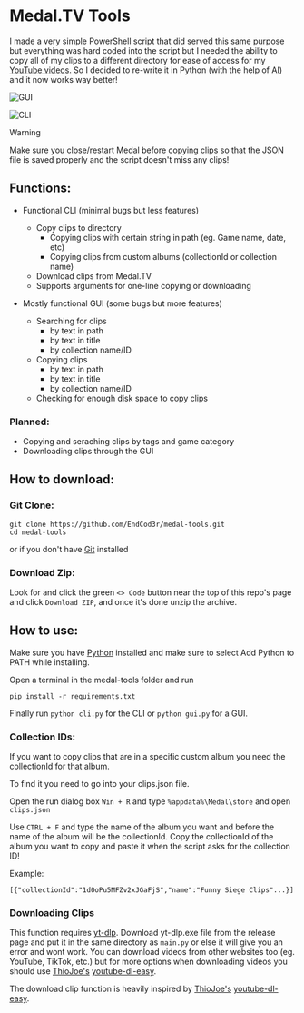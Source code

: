 # Medal.TV Tools

I made a very simple PowerShell script that did served this same purpose but everything was hard coded into the script but I needed the ability to copy all of my clips to a different directory for ease of access for my [YouTube videos](https://youtube.com/@EndLordHD). So I decided to re-write it in Python (with the help of AI) and it now works way better!

![GUI](https://github.com/user-attachments/assets/04c911c2-0cc3-4ff5-9c7c-2272afeb0d30)

![CLI](https://github.com/user-attachments/assets/aae1c9a2-06b0-4f9a-8eef-3eb3cb2323a6)

> [!WARNING]  
> Make sure you close/restart Medal before copying clips so that the JSON file is saved properly and the script doesn't miss any clips!

## Functions:

- Functional CLI (minimal bugs but less features)

  - Copy clips to directory
    - Copying clips with certain string in path (eg. Game name, date, etc)
    - Copying clips from custom albums (collectionId or collection name)
  - Download clips from Medal.TV
  - Supports arguments for one-line copying or downloading

- Mostly functional GUI (some bugs but more features)
  - Searching for clips
    - by text in path
    - by text in title
    - by collection name/ID
  - Copying clips
    - by text in path
    - by text in title
    - by collection name/ID
  - Checking for enough disk space to copy clips

### Planned:

- Copying and seraching clips by tags and game category
- Downloading clips through the GUI

## How to download:

### Git Clone:

```
git clone https://github.com/EndCod3r/medal-tools.git
cd medal-tools
```

or if you don't have [Git](https://git-scm.com) installed

### Download Zip:

Look for and click the green `<> Code` button near the top of this repo's page and click `Download ZIP`, and once it's done unzip the archive.

## How to use:

Make sure you have [Python](https://www.python.org/downloads/) installed and make sure to select Add Python to PATH while installing.

Open a terminal in the medal-tools folder and run

```
pip install -r requirements.txt
```

Finally run `python cli.py` for the CLI or `python gui.py` for a GUI.

### Collection IDs:

If you want to copy clips that are in a specific custom album you need the collectionId for that album.

To find it you need to go into your clips.json file.

Open the run dialog box `Win + R` and type `%appdata%\Medal\store` and open `clips.json`

Use `CTRL + F` and type the name of the album you want and before the name of the album will be the collectionId. Copy the collectionId of the album you want to copy and paste it when the script asks for the collection ID!

Example:

```
[{"collectionId":"1d0oPu5MFZv2xJGaFjS","name":"Funny Siege Clips"...}]
```

### Downloading Clips

This function requires [yt-dlp](https://github.com/yt-dlp/yt-dlp). Download yt-dlp.exe file from the release page and put it in the same directory as `main.py` or else it will give you an error and wont work. You can download videos from other websites too (eg. YouTube, TikTok, etc.) but for more options when downloading videos you should use [ThioJoe's](https://youtube.com/@ThioJoe) [youtube-dl-easy](https://github.com/ThioJoe/youtube-dl-easy).

The download clip function is heavily inspired by [ThioJoe's](https://youtube.com/@ThioJoe) [youtube-dl-easy](https://github.com/ThioJoe/youtube-dl-easy).
